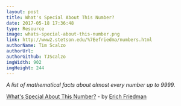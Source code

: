 ```yaml
---
layout: post
title: What's Special About This Number?
date: 2017-05-18 17:36:48
type: Resource
image: whats-special-about-this-number.png
link: http://www2.stetson.edu/%7Eefriedma/numbers.html
authorName: Tim Scalzo
authorUrl:
authorGithub: TJScalzo
imgWidth: 902
imgHeight: 244
---
```


_A list of mathematical facts about almost every number up to 9999._



[What's Special About This Number?](http://www2.stetson.edu/%7Eefriedma/numbers.html) - by [Erich Friedman](http://www2.stetson.edu/%7Eefriedma/)
